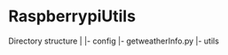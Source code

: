 # RaspberrypiUtils

Directory structure
       |
       |- config
       |- getweatherInfo.py
       |- utils
